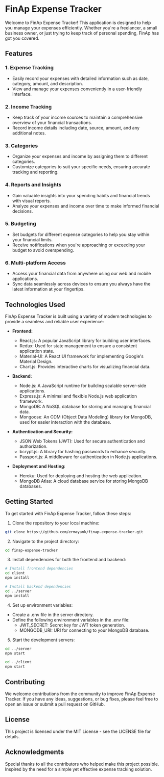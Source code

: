 # FinAp Expense Tracker

Welcome to FinAp Expense Tracker! This application is designed to help you manage your expenses efficiently. Whether you're a freelancer, a small business owner, or just trying to keep track of personal spending, FinAp has got you covered.

## Features

### 1. Expense Tracking
- Easily record your expenses with detailed information such as date, category, amount, and description.
- View and manage your expenses conveniently in a user-friendly interface.

### 2. Income Tracking
- Keep track of your income sources to maintain a comprehensive overview of your financial transactions.
- Record income details including date, source, amount, and any additional notes.

### 3. Categories
- Organize your expenses and income by assigning them to different categories.
- Customize categories to suit your specific needs, ensuring accurate tracking and reporting.

### 4. Reports and Insights
- Gain valuable insights into your spending habits and financial trends with visual reports.
- Analyze your expenses and income over time to make informed financial decisions.

### 5. Budgeting
- Set budgets for different expense categories to help you stay within your financial limits.
- Receive notifications when you're approaching or exceeding your budget to avoid overspending.

### 6. Multi-platform Access
- Access your financial data from anywhere using our web and mobile applications.
- Sync data seamlessly across devices to ensure you always have the latest information at your fingertips.

## Technologies Used

FinAp Expense Tracker is built using a variety of modern technologies to provide a seamless and reliable user experience:

- **Frontend:**
  - React.js: A popular JavaScript library for building user interfaces.
  - Redux: Used for state management to ensure a consistent application state.
  - Material-UI: A React UI framework for implementing Google's Material Design.
  - Chart.js: Provides interactive charts for visualizing financial data.

- **Backend:**
  - Node.js: A JavaScript runtime for building scalable server-side applications.
  - Express.js: A minimal and flexible Node.js web application framework.
  - MongoDB: A NoSQL database for storing and managing financial data.
  - Mongoose: An ODM (Object Data Modeling) library for MongoDB, used for easier interaction with the database.

- **Authentication and Security:**
  - JSON Web Tokens (JWT): Used for secure authentication and authorization.
  - bcrypt.js: A library for hashing passwords to enhance security.
  - Passport.js: A middleware for authentication in Node.js applications.

- **Deployment and Hosting:**
  - Heroku: Used for deploying and hosting the web application.
  - MongoDB Atlas: A cloud database service for storing MongoDB databases.

## Getting Started

To get started with FinAp Expense Tracker, follow these steps:

1. Clone the repository to your local machine:

```bash
git clone https://github.com/ermayank/finap-expense-tracker.git
```

2. Navigate to the project directory:

```bash
cd finap-expense-tracker
```

3. Install dependencies for both the frontend and backend:

```bash
# Install frontend dependencies
cd client
npm install

# Install backend dependencies
cd ../server
npm install
```

4. Set up environment variables:
- Create a .env file in the server directory.
- Define the following environment variables in the .env file:
    - JWT_SECRET: Secret key for JWT token generation.
    - MONGODB_URI: URI for connecting to your MongoDB database.

5. Start the development servers:
```bash
cd ../server
npm start

cd ../client
npm start
```

## Contributing
We welcome contributions from the community to improve FinAp Expense Tracker. If you have any ideas, suggestions, or bug fixes, please feel free to open an issue or submit a pull request on GitHub.

## License
This project is licensed under the MIT License - see the LICENSE file for details.

## Acknowledgments
Special thanks to all the contributors who helped make this project possible.
Inspired by the need for a simple yet effective expense tracking solution.